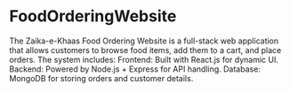 # FoodOrderingWebsite
 The Zaika-e-Khaas Food Ordering Website is a full-stack web application that allows customers to browse food items, add them to a cart, and place orders. The system includes:  Frontend: Built with React.js for dynamic UI.  Backend: Powered by Node.js + Express for API handling.  Database: MongoDB for storing orders and customer details.
